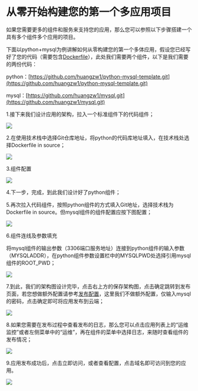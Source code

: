 # 从零开始构建您的第一个多应用项目

如果您需要更多的组件和服务来支持您的应用，那么您可以参照以下步骤搭建一个具有多个组件多个应用的项目。

下面以python+mysql为例讲解如何从零构建您的第一个多体应用，假设您已经写好了您的代码（需要包含[Dockerfile](/chapter1/ji-ben-gai-nian.md "Dockerfile")），此处我们需要两个组件，以下是我们需要的两份代码：

python：[https://github.com/huangzw1/python-mysql-template.git](https://github.com/huangzw1/python-mysql-template.git)

mysql：[https://github.com/huangzw1/mysql.git](https://github.com/huangzw1/mysql.git)

1.接下来我们设计应用的架构，拉入一个标准组件下的代码组件；

![](/assets/import47.png)

2.在使用技术栈中选择Git仓库地址，将python的代码库地址填入，在技术栈处选择Dockerfile in source；

![](/assets/import48.png)

3.组件配置

![](/assets/import49.png)

4.下一步，完成，到此我们设计好了python组件；

5.再次拉入代码组件，按照python组件的方式填入Git地址，选择技术栈为Dockerfile in source。但mysql组件的组件配置应按下图配置；

![](/assets/import50.png)

6.组件连线及参数填充

将mysql组件的输出参数（3306端口服务地址）连接到python组件的输入参数（MYSQLADDR），在python组件参数设置栏中的MYSQLPWD处选择引用mysql组件的ROOT\_PWD；

![](/assets/import51.png)

7.到此，我们的架构图设计完毕，点击右上方的保存架构图，点击确定跳转到发布页面，若您想做额外配置请参考[发布配置](/fa-bu/fa-bu-pei-zhi.md)，这里我们不做额外配置，仅输入mysql的密码，点击确定即可将应用发布到云端；

![](/assets/import52.png)

8.如果您需要在发布过程中查看发布的日志，那么您可以点击应用列表上的“运维监控”或者左侧菜单中的“运维”，再在组件的菜单中选择日志，来随时查看组件的发布情况；

![](/assets/import59.png)

9.应用发布成功后，点击立即访问，或者查看配置，点击域名即可访问到您的应用。

![](/assets/import57.png)

